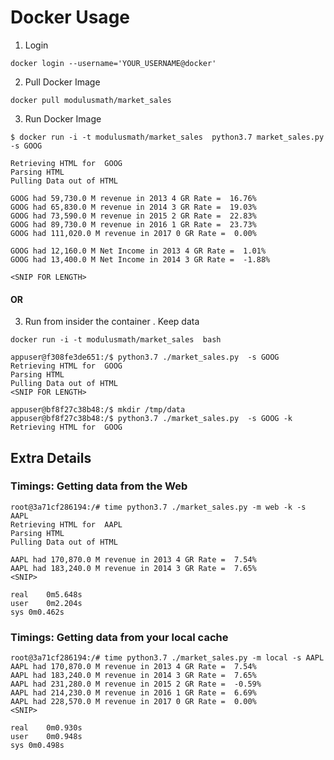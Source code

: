 # Docker Usage 
1. Login
```
docker login --username='YOUR_USERNAME@docker'
```
2. Pull Docker Image 
```
docker pull modulusmath/market_sales
```
3. Run Docker Image 
```
$ docker run -i -t modulusmath/market_sales  python3.7 market_sales.py  -s GOOG

Retrieving HTML for  GOOG
Parsing HTML
Pulling Data out of HTML

GOOG had 59,730.0 M revenue in 2013 4 GR Rate =  16.76%
GOOG had 65,830.0 M revenue in 2014 3 GR Rate =  19.03%
GOOG had 73,590.0 M revenue in 2015 2 GR Rate =  22.83%
GOOG had 89,730.0 M revenue in 2016 1 GR Rate =  23.73%
GOOG had 111,020.0 M revenue in 2017 0 GR Rate =  0.00%

GOOG had 12,160.0 M Net Income in 2013 4 GR Rate =  1.01%
GOOG had 13,400.0 M Net Income in 2014 3 GR Rate =  -1.88%

<SNIP FOR LENGTH>
```

#### OR ####

3. Run from insider  the container
. Keep data

```
docker run -i -t modulusmath/market_sales  bash

appuser@f308fe3de651:/$ python3.7 ./market_sales.py  -s GOOG 
Retrieving HTML for  GOOG
Parsing HTML
Pulling Data out of HTML
<SNIP FOR LENGTH>
```

```
appuser@bf8f27c38b48:/$ mkdir /tmp/data
appuser@bf8f27c38b48:/$ python3.7 ./market_sales.py  -s GOOG -k 
Retrieving HTML for  GOOG
```

## Extra Details

### Timings: Getting data from the Web
```
root@3a71cf286194:/# time python3.7 ./market_sales.py -m web -k -s AAPL
Retrieving HTML for  AAPL
Parsing HTML
Pulling Data out of HTML

AAPL had 170,870.0 M revenue in 2013 4 GR Rate =  7.54%
AAPL had 183,240.0 M revenue in 2014 3 GR Rate =  7.65%
<SNIP>

real	0m5.648s
user	0m2.204s
sys	0m0.462s
```

### Timings: Getting data from your local cache
```
root@3a71cf286194:/# time python3.7 ./market_sales.py -m local -s AAPL
AAPL had 170,870.0 M revenue in 2013 4 GR Rate =  7.54%
AAPL had 183,240.0 M revenue in 2014 3 GR Rate =  7.65%
AAPL had 231,280.0 M revenue in 2015 2 GR Rate =  -0.59%
AAPL had 214,230.0 M revenue in 2016 1 GR Rate =  6.69%
AAPL had 228,570.0 M revenue in 2017 0 GR Rate =  0.00%
<SNIP>

real	0m0.930s
user	0m0.948s
sys	0m0.498s

```
